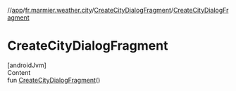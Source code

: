 //[app](../../../index.md)/[fr.marmier.weather.city](../index.md)/[CreateCityDialogFragment](index.md)/[CreateCityDialogFragment](-create-city-dialog-fragment.md)



# CreateCityDialogFragment  
[androidJvm]  
Content  
fun [CreateCityDialogFragment](-create-city-dialog-fragment.md)()  



